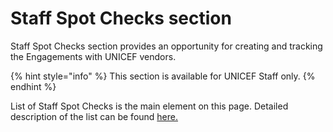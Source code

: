 # Staff Spot Checks section

Staff Spot Checks section provides an opportunity for creating and tracking the Engagements with UNICEF vendors. 

{% hint style="info" %}
This section is available for UNICEF Staff only.
{% endhint %}

List of Staff Spot Checks is the main element on this page. Detailed description of the list can be found [here.](list-of-staff-spot-checks.md)

